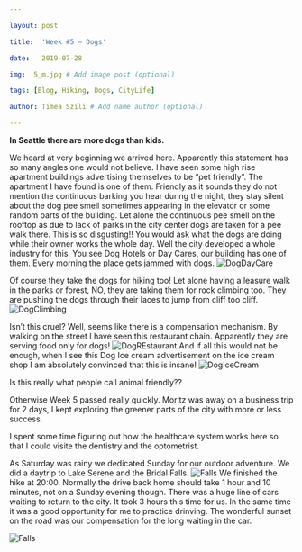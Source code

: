 ```yaml
---

layout: post

title:  'Week #5 – Dogs'

date:   2019-07-28

img:  5_m.jpg # Add image post (optional)

tags: [Blog, Hiking, Dogs, CityLife]

author: Timea Szili # Add name author (optional)

---
```


**In Seattle there are more dogs than kids.** 

We heard at very beginning we arrived here. Apparently this statement has so many angles one would not believe. I have seen some high rise apartment buildings advertising themselves to be “pet friendly”. The apartment I have found is one of them. Friendly as it sounds they do not mention the continuous barking you hear during the night, they stay silent about the dog pee smell sometimes appearing in the elevator or some random parts of the building. Let alone the continuous pee smell on the rooftop as due to lack of parks in the city center dogs are taken for a pee walk there. This is so disgusting!!
You would ask what the dogs are doing while their owner works the whole day. Well the city developed a whole industry for this. You see Dog Hotels or Day Cares, our building has one of them. Every morning the place gets jammed with dogs. 
![DogDayCare]({{site.baseurl}}/assets/img/5_1.jpg) 

Of course they take the dogs for hiking too! Let alone having a leasure walk in the parks or forest, NO, they are taking them for rock climbing too. They are pushing the dogs through their laces to jump from cliff too cliff.
![DogClimbing]({{site.baseurl}}/assets/img/5_2.JPG) 

Isn’t this cruel? Well, seems like there is a compensation mechanism. By walking on the street I have seen this restaurant chain. Apparently they are serving food only for dogs!
![DogREstaurant]({{site.baseurl}}/assets/img/5_3.JPG) 
And if all this would not be enough, when I see this Dog Ice cream advertisement on the ice cream shop I am absolutely convinced that this is insane!
![DogIceCream]({{site.baseurl}}/assets/img/5_4.jpg) 

Is this really what people call animal friendly??

Otherwise Week 5 passed really quickly. Moritz was away on a business trip for 2 days, I kept exploring the greener parts of the city with more or less success.

I spent some time figuring out how the healthcare system works here so that I could visite the dentistry and the optometrist. 

As Saturday was rainy we dedicated Sunday for our outdoor adventure. We did a daytrip to Lake Serene and the Bridal Falls. 
![Falls]({{site.baseurl}}/assets/img/5_5.jpg) 
We finished the hike at 20:00. Normally the drive back home should take 1 hour and 10 minutes, not on a Sunday evening though. There was a huge line of cars waiting to return to the city. It took 3 hours this time for us. In the same time it was a good opportunity for me to practice drinving. The wonderful sunset on the road was our compensation for the long waiting in the car.

![Falls]({{site.baseurl}}/assets/img/5_9.jpg) 
